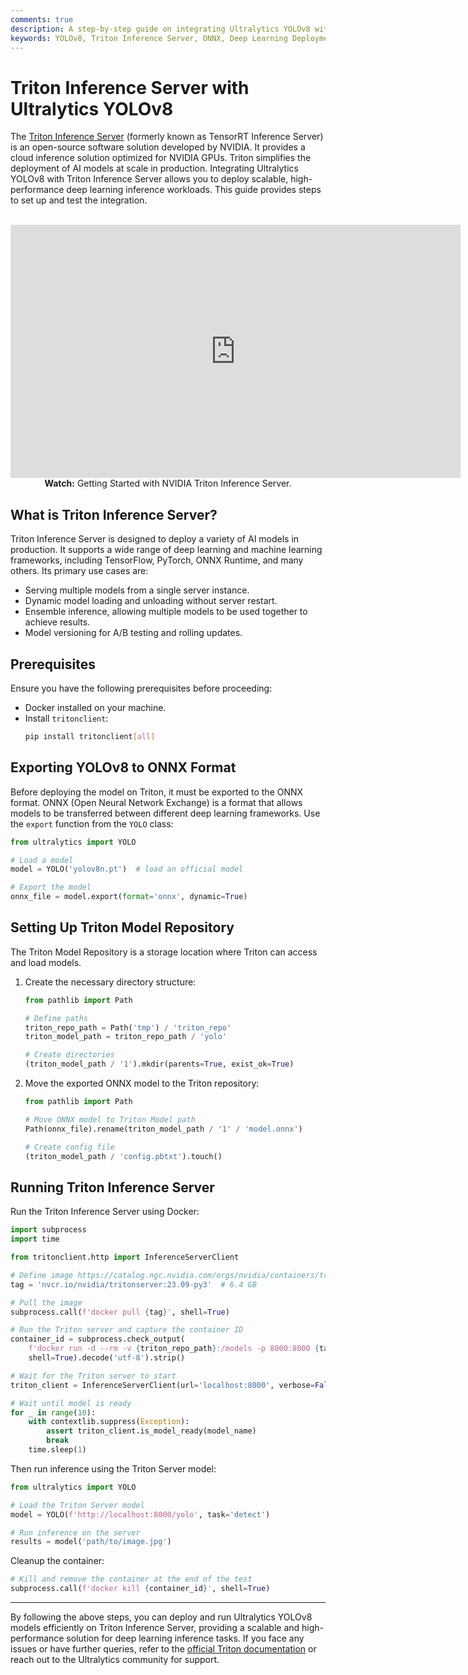 ```yaml
---
comments: true
description: A step-by-step guide on integrating Ultralytics YOLOv8 with Triton Inference Server for scalable and high-performance deep learning inference deployments.
keywords: YOLOv8, Triton Inference Server, ONNX, Deep Learning Deployment, Scalable Inference, Ultralytics, NVIDIA, Object Detection, Cloud Inference
---
```


# Triton Inference Server with Ultralytics YOLOv8

The [Triton Inference Server](https://developer.nvidia.com/nvidia-triton-inference-server) (formerly known as TensorRT Inference Server) is an open-source software solution developed by NVIDIA. It provides a cloud inference solution optimized for NVIDIA GPUs. Triton simplifies the deployment of AI models at scale in production. Integrating Ultralytics YOLOv8 with Triton Inference Server allows you to deploy scalable, high-performance deep learning inference workloads. This guide provides steps to set up and test the integration.

<p align="center">
  <br>
  <iframe width="720" height="405" src="https://www.youtube.com/embed/NQDtfSi5QF4"
    title="Getting Started with NVIDIA Triton Inference Server" frameborder="0"
    allow="accelerometer; autoplay; clipboard-write; encrypted-media; gyroscope; picture-in-picture; web-share"
    allowfullscreen>
  </iframe>
  <br>
  <strong>Watch:</strong> Getting Started with NVIDIA Triton Inference Server.
</p>

## What is Triton Inference Server?

Triton Inference Server is designed to deploy a variety of AI models in production. It supports a wide range of deep learning and machine learning frameworks, including TensorFlow, PyTorch, ONNX Runtime, and many others. Its primary use cases are:

- Serving multiple models from a single server instance.
- Dynamic model loading and unloading without server restart.
- Ensemble inference, allowing multiple models to be used together to achieve results.
- Model versioning for A/B testing and rolling updates.

## Prerequisites

Ensure you have the following prerequisites before proceeding:

- Docker installed on your machine.
- Install `tritonclient`:
  ```bash
  pip install tritonclient[all]
  ```

## Exporting YOLOv8 to ONNX Format

Before deploying the model on Triton, it must be exported to the ONNX format. ONNX (Open Neural Network Exchange) is a format that allows models to be transferred between different deep learning frameworks. Use the `export` function from the `YOLO` class:

```python
from ultralytics import YOLO

# Load a model
model = YOLO('yolov8n.pt')  # load an official model

# Export the model
onnx_file = model.export(format='onnx', dynamic=True)
```

## Setting Up Triton Model Repository

The Triton Model Repository is a storage location where Triton can access and load models.

1. Create the necessary directory structure:

    ```python
    from pathlib import Path

    # Define paths
    triton_repo_path = Path('tmp') / 'triton_repo'
    triton_model_path = triton_repo_path / 'yolo'

    # Create directories
    (triton_model_path / '1').mkdir(parents=True, exist_ok=True)
    ```

2. Move the exported ONNX model to the Triton repository:

    ```python
    from pathlib import Path

    # Move ONNX model to Triton Model path
    Path(onnx_file).rename(triton_model_path / '1' / 'model.onnx')

    # Create config file
    (triton_model_path / 'config.pbtxt').touch()
    ```

## Running Triton Inference Server

Run the Triton Inference Server using Docker:

```python
import subprocess
import time

from tritonclient.http import InferenceServerClient

# Define image https://catalog.ngc.nvidia.com/orgs/nvidia/containers/tritonserver
tag = 'nvcr.io/nvidia/tritonserver:23.09-py3'  # 6.4 GB

# Pull the image
subprocess.call(f'docker pull {tag}', shell=True)

# Run the Triton server and capture the container ID
container_id = subprocess.check_output(
    f'docker run -d --rm -v {triton_repo_path}:/models -p 8000:8000 {tag} tritonserver --model-repository=/models',
    shell=True).decode('utf-8').strip()

# Wait for the Triton server to start
triton_client = InferenceServerClient(url='localhost:8000', verbose=False, ssl=False)

# Wait until model is ready
for _ in range(10):
    with contextlib.suppress(Exception):
        assert triton_client.is_model_ready(model_name)
        break
    time.sleep(1)
```

Then run inference using the Triton Server model:

```python
from ultralytics import YOLO

# Load the Triton Server model
model = YOLO(f'http://localhost:8000/yolo', task='detect')

# Run inference on the server
results = model('path/to/image.jpg')
```

Cleanup the container:

```python
# Kill and remove the container at the end of the test
subprocess.call(f'docker kill {container_id}', shell=True)
```

---

By following the above steps, you can deploy and run Ultralytics YOLOv8 models efficiently on Triton Inference Server, providing a scalable and high-performance solution for deep learning inference tasks. If you face any issues or have further queries, refer to the [official Triton documentation](https://docs.nvidia.com/deeplearning/triton-inference-server/user-guide/docs/index.html) or reach out to the Ultralytics community for support.
